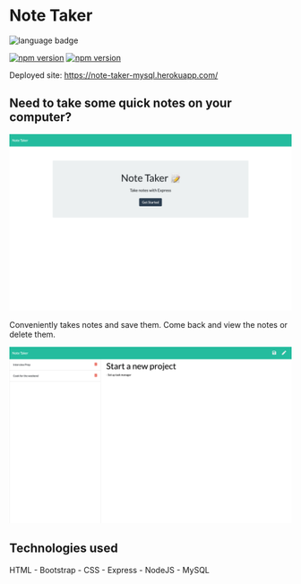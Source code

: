 # Note Taker

![language badge](https://img.shields.io/github/languages/top/inorrmann/Note-Taker)

[![npm version](https://badge.fury.io/js/express.svg)](https://badge.fury.io/js/express)
[![npm version](https://badge.fury.io/js/mysql.svg)](https://badge.fury.io/js/mysql)

Deployed site: https://note-taker-mysql.herokuapp.com/

## Need to take some quick notes on your computer?

![start-taking-notes](./start.png)

Conveniently takes notes and save them. Come back and view the notes or delete them.

![see-notes](./notes.png)

## Technologies used

HTML - Bootstrap - CSS - Express - NodeJS - MySQL
